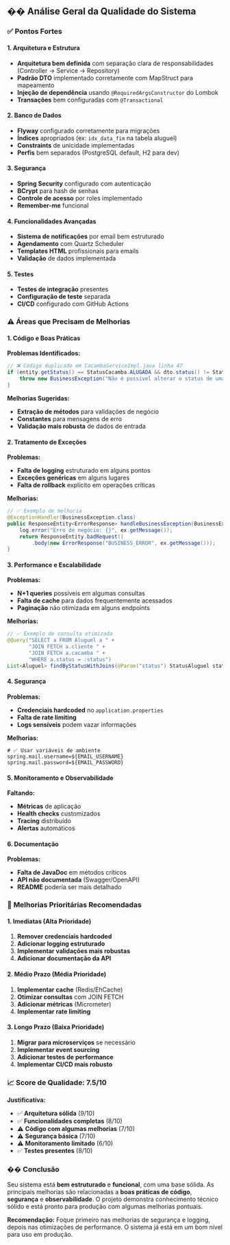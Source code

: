 ## �� **Análise Geral da Qualidade do Sistema**

### ✅ **Pontos Fortes**

#### **1. Arquitetura e Estrutura**
- **Arquitetura bem definida** com separação clara de responsabilidades (Controller → Service → Repository)
- **Padrão DTO** implementado corretamente com MapStruct para mapeamento
- **Injeção de dependência** usando `@RequiredArgsConstructor` do Lombok
- **Transações** bem configuradas com `@Transactional`

#### **2. Banco de Dados**
- **Flyway** configurado corretamente para migrações
- **Índices** apropriados (ex: `idx_data_fim` na tabela aluguel)
- **Constraints** de unicidade implementadas
- **Perfis** bem separados (PostgreSQL default, H2 para dev)

#### **3. Segurança**
- **Spring Security** configurado com autenticação
- **BCrypt** para hash de senhas
- **Controle de acesso** por roles implementado
- **Remember-me** funcional

#### **4. Funcionalidades Avançadas**
- **Sistema de notificações** por email bem estruturado
- **Agendamento** com Quartz Scheduler
- **Templates HTML** profissionais para emails
- **Validação** de dados implementada

#### **5. Testes**
- **Testes de integração** presentes
- **Configuração de teste** separada
- **CI/CD** configurado com GitHub Actions

### ⚠️ **Áreas que Precisam de Melhorias**

#### **1. Código e Boas Práticas**

**Problemas Identificados:**
```java
// ❌ Código duplicado em CacambaServiceImpl.java linha 47
if (entity.getStatus() == StatusCacamba.ALUGADA && dto.status() != StatusCacamba.ALUGADA) {
    throw new BusinessException("Não é possível alterar o status de uma caçamba alugada. Finalize ou cancele o aluguel primeiro.");
}
```

**Melhorias Sugeridas:**
- **Extração de métodos** para validações de negócio
- **Constantes** para mensagens de erro
- **Validação mais robusta** de dados de entrada

#### **2. Tratamento de Exceções**

**Problemas:**
- **Falta de logging** estruturado em alguns pontos
- **Exceções genéricas** em alguns lugares
- **Falta de rollback** explícito em operações críticas

**Melhorias:**
```java
// ✅ Exemplo de melhoria
@ExceptionHandler(BusinessException.class)
public ResponseEntity<ErrorResponse> handleBusinessException(BusinessException ex) {
    log.error("Erro de negócio: {}", ex.getMessage());
    return ResponseEntity.badRequest()
        .body(new ErrorResponse("BUSINESS_ERROR", ex.getMessage()));
}
```

#### **3. Performance e Escalabilidade**

**Problemas:**
- **N+1 queries** possíveis em algumas consultas
- **Falta de cache** para dados frequentemente acessados
- **Paginação** não otimizada em alguns endpoints

**Melhorias:**
```java
// ✅ Exemplo de consulta otimizada
@Query("SELECT a FROM Aluguel a " +
       "JOIN FETCH a.cliente " +
       "JOIN FETCH a.cacamba " +
       "WHERE a.status = :status")
List<Aluguel> findByStatusWithJoins(@Param("status") StatusAluguel status);
```

#### **4. Segurança**

**Problemas:**
- **Credenciais hardcoded** no `application.properties`
- **Falta de rate limiting**
- **Logs sensíveis** podem vazar informações

**Melhorias:**
```properties
# ✅ Usar variáveis de ambiente
spring.mail.username=${EMAIL_USERNAME}
spring.mail.password=${EMAIL_PASSWORD}
```

#### **5. Monitoramento e Observabilidade**

**Faltando:**
- **Métricas** de aplicação
- **Health checks** customizados
- **Tracing** distribuído
- **Alertas** automáticos

#### **6. Documentação**

**Problemas:**
- **Falta de JavaDoc** em métodos críticos
- **API não documentada** (Swagger/OpenAPI)
- **README** poderia ser mais detalhado

### 🔧 **Melhorias Prioritárias Recomendadas**

#### **1. Imediatas (Alta Prioridade)**

1. **Remover credenciais hardcoded**
2. **Adicionar logging estruturado**
3. **Implementar validações mais robustas**
4. **Adicionar documentação da API**

#### **2. Médio Prazo (Média Prioridade)**

1. **Implementar cache** (Redis/EhCache)
2. **Otimizar consultas** com JOIN FETCH
3. **Adicionar métricas** (Micrometer)
4. **Implementar rate limiting**

#### **3. Longo Prazo (Baixa Prioridade)**

1. **Migrar para microserviços** se necessário
2. **Implementar event sourcing**
3. **Adicionar testes de performance**
4. **Implementar CI/CD mais robusto**

### 📈 **Score de Qualidade: 7.5/10**

**Justificativa:**
- ✅ **Arquitetura sólida** (9/10)
- ✅ **Funcionalidades completas** (8/10)
- ⚠️ **Código com algumas melhorias** (7/10)
- ⚠️ **Segurança básica** (7/10)
- ⚠️ **Monitoramento limitado** (6/10)
- ✅ **Testes presentes** (8/10)

### �� **Conclusão**

Seu sistema está **bem estruturado** e **funcional**, com uma base sólida. As principais melhorias são relacionadas a **boas práticas de código**, **segurança** e **observabilidade**. O projeto demonstra conhecimento técnico sólido e está pronto para produção com algumas melhorias pontuais.

**Recomendação:** Foque primeiro nas melhorias de segurança e logging, depois nas otimizações de performance. O sistema já está em um bom nível para uso em produção.
